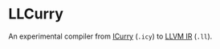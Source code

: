 # LLCurry

An experimental compiler from [ICurry](https://git.ps.informatik.uni-kiel.de/curry-packages/icurry) (`.icy`) to [LLVM IR](https://llvm.org/docs/LangRef.html) (`.ll`).
